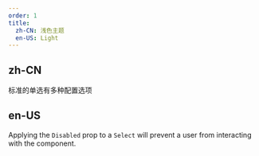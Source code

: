 ```yaml
---
order: 1
title:
  zh-CN: 浅色主题
  en-US: Light
---
```


## zh-CN

标准的单选有多种配置选项

## en-US

Applying the `Disabled` prop to a `Select` will prevent a user from interacting with the component.


